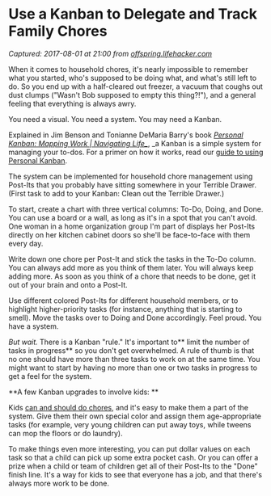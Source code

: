 # Use a Kanban to Delegate and Track Family Chores

_Captured: 2017-08-01 at 21:00 from [offspring.lifehacker.com](https://offspring.lifehacker.com/use-a-kanban-to-delegate-and-track-family-chores-1797032196?utm_content=bufferd4979&utm_medium=social&utm_source=twitter.com&utm_campaign=buffer)_

When it comes to household chores, it's nearly impossible to remember what you started, who's supposed to be doing what, and what's still left to do. So you end up with a half-cleared out freezer, a vacuum that coughs out dust clumps ("Wasn't Bob supposed to empty this thing?!"), and a general feeling that everything is always awry.

You need a visual. You need a system. You may need a Kanban.

Explained in Jim Benson and Tonianne DeMaria Barry's book _[Personal Kanban: Mapping Work | Navigating Life_](http://www.amazon.com/Personal-Kanban-Mapping-Work-Navigating/dp/1453802266?rawdata=%5Bt%7Clink%5Bp%7C1797032196%5Ba%7C1453802266%5Bau%7C5876237249237145597%5Bb%7Clifehacker&tag=lifehackeramzn-20&ascsubtag=1cc561b4ebbd0affd78ef0c50a1b225f0bfe98bb)_, _a Kanban is a simple system for managing your to-dos. For a primer on how it works, read our [guide to using Personal Kanban](http://lifehacker.com/productivity-101-how-to-use-personal-kanban-to-visuali-1687948640).

The system can be implemented for household chore management using Post-Its that you probably have sitting somewhere in your Terrible Drawer. (First task to add to your Kanban: Clean out the Terrible Drawer.)

To start, create a chart with three vertical columns: To-Do, Doing, and Done. You can use a board or a wall, as long as it's in a spot that you can't avoid. One woman in a home organization group I'm part of displays her Post-Its directly on her kitchen cabinet doors so she'll be face-to-face with them every day.

Write down one chore per Post-It and stick the tasks in the To-Do column. You can always add more as you think of them later. You will always keep adding more. As soon as you think of a chore that needs to be done, get it out of your brain and onto a Post-It.

Use different colored Post-Its for different household members, or to highlight higher-priority tasks (for instance, anything that is starting to smell). Move the tasks over to Doing and Done accordingly. Feel proud. You have a system.

_But wait._ There is a Kanban "rule." It's important to** limit the number of tasks in progress** so you don't get overwhelmed. A rule of thumb is that no one should have more than three tasks to work on at the same time. You might want to start by having no more than one or two tasks in progress to get a feel for the system.

**A few Kanban upgrades to involve kids: **

Kids [can and should do chores](http://lifehacker.com/the-chores-kids-can-do-by-age-group-1689862131#_ga=2.153363640.1483177379.1499787389-1066327814.1498537403), and it's easy to make them a part of the system. Give them their own special color and assign them age-appropriate tasks (for example, very young children can put away toys, while tweens can mop the floors or do laundry).

To make things even more interesting, you can put dollar values on each task so that a child can pick up some extra pocket cash. Or you can offer a prize when a child or team of children get all of their Post-Its to the "Done" finish line. It's a way for kids to see that everyone has a job, and that there's always more work to be done.
